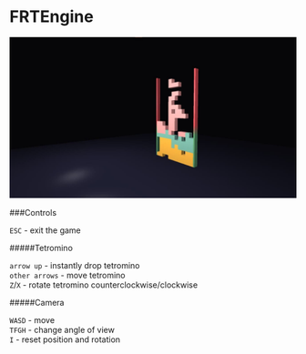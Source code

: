# FRTEngine

![game screenshot](ReadmeSrc/screenshot.jpg)

###Controls

`ESC` - exit the game

#####Tetromino

`arrow up` - instantly drop tetromino<br>
`other arrows` - move tetromino<br>
`Z`/`X` - rotate tetromino counterclockwise/clockwise<br>

#####Camera

`WASD` - move<br>
`TFGH` - change angle of view<br>
`I` - reset position and rotation
